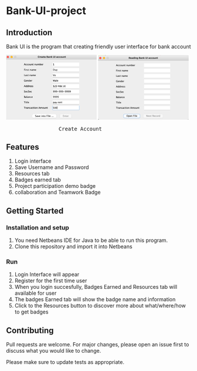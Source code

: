 # Bank-UI-project

## Introduction

Bank UI is the program that creating friendly user interface for bank account

<img src="img/Create account step 1.png" width = 49% > <img src="img/Read account step 1.png" width = 49% > 
<pre>                 Create Account                                    Read Existing Account </pre>

## Features

  1. Login interface
  2. Save Username and Password 
  3. Resources tab
  4. Badges earned tab
  5. Project participation demo badge
  6. collaboration and Teamwork Badge
  
## Getting Started

### Installation and setup

  1. You need Netbeans IDE for Java to be able to run this program.
  2. Clone this repository and import it into Netbeans

### Run

  1. Login Interface will appear 
  2. Register for the first time user
  3. When you login succesfully, Badges Earned and Resources tab will available for user
  4. The badges Earned tab will show the badge name and information
  5. Click to the Resources button to discover more about what/where/how to get badges  

## Contributing
Pull requests are welcome. For major changes, please open an issue first to discuss what you would like to change.

Please make sure to update tests as appropriate.


